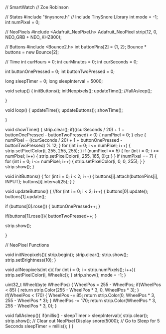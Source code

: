 // SmartWatch 
// Zoe Robinson


// States
#include "tinysnore.h"  // Include TinySnore Library
int mode = -1;          
int numPixel = 0;

// NeoPixels
#include <Adafruit_NeoPixel.h>
Adafruit_NeoPixel strip(12, 0, NEO_GRB + NEO_KHZ800);

// Buttons
#include <Bounce2.h>
int buttonPins[2] = {1, 2};
Bounce * buttons = new Bounce[2];

// Time
int curHours = 0;
int curMinutes = 0;
int curSeconds = 0;

int buttonOnePressed = 0;
int buttonTwoPressed = 0;

long sleepTimer = 0;
long sleepInterval = 5000;


void setup() {
  initButtons();
  initNeopixels();
  updateTime();
  //fallAsleep();

}

void loop() {
  updateTime();
  updateButtons();
  showTime();
  
}

void showTime() {
  strip.clear();
  if(((curSeconds / 20) + 1 + buttonOnePressed - buttonTwoPressed) < 0) {
    numPixel = 0;
  }
  else {
    numPixel = ((curSeconds / 20) + 1 + buttonOnePressed - buttonTwoPressed) % 12;
  }
  for (int i = 0; i <= numPixel; i++) {
    strip.setPixelColor(i, 255, 255, 255);
  }
  if (numPixel == 5) {
    for (int i = 0; i <= numPixel; i++) {
      strip.setPixelColor(i, 255, 165, 0);z
    }
  }
  if (numPixel == 7) {
    for (int i = 0; i <= numPixel; i++) {
      strip.setPixelColor(i, 0, 0, 255);
    }
  }
  strip.show();
}

void initButtons() {
  for (int i = 0; i < 2; i++) {
    buttons[i].attach(buttonPins[i], INPUT);
    buttons[i].interval(25);
  }
}

void updateButtons() {
  //for (int i = 0; i < 2; i++)  {
  buttons[0].update();
  buttons[1].update();

  if (buttons[0].rose()) {
    buttonOnePressed++;
  }

  if(buttons[1].rose()){
    buttonTwoPressed++;
  }
  

  strip.show();

}

// NeoPixel Functions

void initNeopixels(){
  strip.begin();
  strip.clear();
  strip.show();
  strip.setBrightness(10);
}

void allNeopixels(int c){
  for (int i = 0; i < strip.numPixels(); i++){
    strip.setPixelColor(i, Wheel(c));
  }
  strip.show();
  mode = -1;
}

uint32_t Wheel(byte WheelPos) {
  WheelPos = 255 - WheelPos;
  if(WheelPos < 85) {
    return strip.Color(255 - WheelPos * 3, 0, WheelPos * 3);
  }
  if(WheelPos < 170) {
    WheelPos -= 85;
    return strip.Color(0, WheelPos * 3, 255 - WheelPos * 3);
  }
  WheelPos -= 170;
  return strip.Color(WheelPos * 3, 255 - WheelPos * 3, 0);
}
         

void fallAsleep(){
  if(millis() - sleepTimer > sleepInterval){
    strip.clear(); strip.show();  // Clear out NeoPixel Display
    snore(5000);                 // Go to Sleep for 5 Seconds
    sleepTimer = millis();
  }
}

